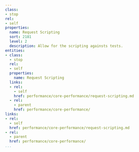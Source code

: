 ```yaml
---
class:
- stop
rel:
- self
properties:
  name: Request Scripting
  sort: 2181
  level: 2
  description: Allow for the scripting againsts tests.
entities:
- class:
  - stop
  rel:
  - self
  properties:
    name: Request Scripting
  links:
  - rel:
    - self
    href: performance/core-performance/request-scripting.md
  - rel:
    - parent
    href: performance/core-performance/
links:
- rel:
  - self
  href: performance/core-performance/request-scripting.md
- rel:
  - parent
  href: performance/core-performance/
...
```


